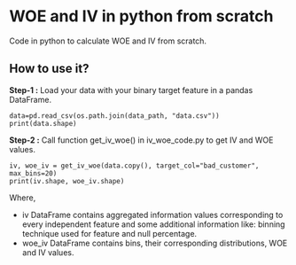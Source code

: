 # WOE and IV in python from scratch
Code in python to calculate WOE and IV from scratch.

## How to use it?
**Step-1 :** Load your data with your binary target feature in a pandas DataFrame.

```{python}
data=pd.read_csv(os.path.join(data_path, "data.csv"))
print(data.shape)
```

**Step-2 :** Call function get_iv_woe() in iv_woe_code.py to get IV and WOE values.

```{python}
iv, woe_iv = get_iv_woe(data.copy(), target_col="bad_customer", max_bins=20)
print(iv.shape, woe_iv.shape)
```
Where,
* iv DataFrame contains aggregated information values corresponding to every independent feature and some additional information like: binning technique used for feature and null percentage.
* woe_iv DataFrame contains bins, their corresponding distributions, WOE and IV values.
